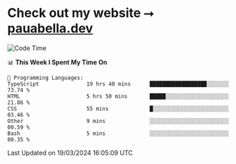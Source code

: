 # Check out my website ⭢ [pauabella.dev](https://pauabella.dev)

<!--START_SECTION:waka-->
![Code Time](http://img.shields.io/badge/Code%20Time-3%2C117%20hrs%2040%20mins-blue)

📊 **This Week I Spent My Time On** 

```text
💬 Programming Languages: 
TypeScript               19 hrs 40 mins      ██████████████████░░░░░░░   73.74 % 
HTML                     5 hrs 50 mins       █████░░░░░░░░░░░░░░░░░░░░   21.86 % 
CSS                      55 mins             █░░░░░░░░░░░░░░░░░░░░░░░░   03.46 % 
Other                    9 mins              ░░░░░░░░░░░░░░░░░░░░░░░░░   00.59 % 
Bash                     5 mins              ░░░░░░░░░░░░░░░░░░░░░░░░░   00.35 % 
```


 Last Updated on 19/03/2024 16:05:09 UTC
<!--END_SECTION:waka-->
